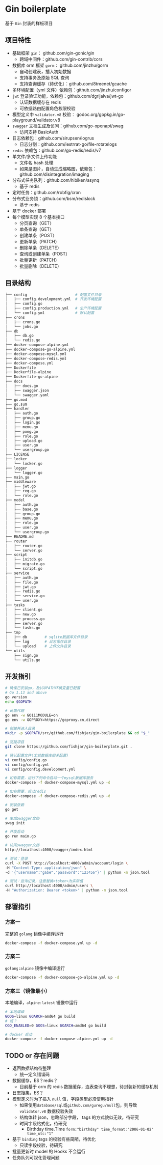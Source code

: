 # Gin boilerplate

基于 `Gin` 封装的样板项目

## 项目特性

- 基础框架 `gin`： github.com/gin-gonic/gin
  - 跨域中间件：github.com/gin-contrib/cors
- 数据库 orm 框架 `gorm`： github.com/jinzhu/gorm
  - 自动创建表，插入初始数据
  - 支持事务及原始 SQL 查询
  - 支持查询缓存（待优化）：github.com/8treenet/gcache
- 多环境配置（yml 文件）依赖包：github.com/jinzhu/configor
- `jwt` 登录验证功能，依赖包：github.com/dgrijalva/jwt-go
  - 认证数据缓存在 redis
  - 可依据路由配置角色权限校验
- 模型定义中 `validator.v8` 校验： godoc.org/gopkg.in/go-playground/validator.v8
- `swagger` 文档生成及访问：github.com/go-openapi/swag
  - 访问支持 BasicAuth
- 日志依赖包：github.com/sirupsen/logrus
  - 日志分割：github.com/lestrrat-go/file-rotatelogs
- `redis` 依赖包：github.com/go-redis/redis/v7
- 单文件/多文件上传功能
  - 文件名 hash 处理
  - 如果是图片，自动生成缩略图，依赖包：github.com/disintegration/imaging
- 分布式任务队列：github.com/hibiken/asynq
  - 基于 redis
- 定时任务：github.com/robfig/cron
- 分布式业务锁：github.com/bsm/redislock
  - 基于 redis
- 基于 docker 部署
- 每个模型实现 8 个基本接口
  - 分页查询（GET）
  - 单条查询（GET）
  - 创建单条（POST）
  - 更新单条（PATCH）
  - 删除单条（DELETE）
  - 查询或创建单条（POST）
  - 批量更新（PATCH）
  - 批量删除（DELETE）

## 目录结构

```sh
├── config                      # 配置文件目录
│   ├── config.development.yml  # 开发环境配置
│   ├── config.go
│   ├── config.production.yml   # 生产环境配置
│   └── config.yml              # 默认配置
├── crons
│   ├── crons.go
│   └── jobs.go
├── db
│   ├── db.go
│   └── redis.go
├── docker-compose-alpine.yml
├── docker-compose-go-alpine.yml
├── docker-compose-mysql.yml
├── docker-compose-redis.yml
├── docker-compose.yml
├── Dockerfile
├── Dockerfile-alpine
├── Dockerfile-go-alpine
├── docs
│   ├── docs.go
│   ├── swagger.json
│   └── swagger.yaml
├── go.mod
├── go.sum
├── handler
│   ├── auth.go
│   ├── group.go
│   ├── login.go
│   ├── menu.go
│   ├── pong.go
│   ├── role.go
│   ├── upload.go
│   ├── user.go
│   └── usergroup.go
├── LICENSE
├── locker
│   └── locker.go
├── logger
│   └── logger.go
├── main.go
├── middleware
│   ├── jwt.go
│   ├── req.go
│   └── role.go
├── model
│   ├── auth.go
│   ├── base.go
│   ├── group.go
│   ├── menu.go
│   ├── role.go
│   ├── user.go
│   └── usergroup.go
├── README.md
├── router
│   ├── router.go
│   └── server.go
├── script
│   ├── initdb.go
│   ├── migrate.go
│   └── script.go
├── service
│   ├── auth.go
│   ├── file.go
│   ├── jwt.go
│   ├── redis.go
│   ├── service.go
│   └── user.go
├── tasks
│   ├── client.go
│   ├── new.go
│   ├── process.go
│   ├── server.go
│   └── tasks.go
├── tmp
│   ├── db        # sqlite数据库文件目录
│   ├── log       # 日志保存目录
│   └── upload    # 上传文件目录
└── utils
    ├── sign.go
    └── utils.go
```

## 开发指引

```sh
# 确保已安装go，及$GOPATH环境变量已配置
# Go 1.13 and above
go version
echo $GOPATH

# 设置代理
go env -w GO111MODULE=on
go env -w GOPROXY=https://goproxy.cn,direct

# 创建并进入目录
mkdir -p $GOPATH/src/github.com/fishjar/gin-boilerplate && cd "$_"

# 克隆项目
git clone https://github.com/fishjar/gin-boilerplate.git .

# 确认配置文件(尤其数据库相关配置)
vi config/config.go
vi config/config.yml
vi config/config.development.yml

# 如有需要，运行下列命令启动一个mysql数据库服务
docker-compose -f docker-compose-mysql.yml up -d

# 如有需要，启动redis
docker-compose -f docker-compose-redis.yml up -d

# 安装依赖
go get

# 生成Swagger文档
swag init

# 开发启动
go run main.go

# 访问swagger文档
http://localhost:4000/swagger/index.html

# 测试：登录
curl -X POST http://localhost:4000/admin/account/login \
-H "Content-Type: application/json" \
-d '{"username":"gabe","password":"123456"}' | python -m json.tool

# 测试：查询记录，注意替换<token>为实际值
curl http://localhost:4000/admin/users \
-H "Authorization: Bearer <token>" | python -m json.tool
```

## 部署指引

### 方案一

完整的 `golang` 镜像中编译运行

```sh
docker-compose -f docker-compose.yml up -d
```

### 方案二

`golang:alpine` 镜像中编译运行

```sh
docker-compose -f docker-compose-go-alpine.yml up -d
```

### 方案三（镜像最小）

本地编译，`alpine:latest` 镜像中运行

```sh
# 本地编译
GOOS=linux GOARCH=amd64 go build
# 或？
CGO_ENABLED=0 GOOS=linux GOARCH=amd64 go build

# docker 启动
docker-compose -f docker-compose-alpine.yml up -d
```

## TODO or 存在问题

- 返回数据结构待整理
  - 统一定义错误码
- 数据缓存，ES？redis？
  - 目前基于 orm 的 redis 数据缓存，连表查询不理想，待封装新的缓存机制
- 日志搜集，ES？
- 模型定义时为了插入 `null` 值，字段类型必须使用指针
  - 如果使用`database/sql`或`github.com/guregu/null`包，则导致 `validator.v8` 数据校验失效
  - 结构体转 json，忽略部分字段， tags 的方式貌似无效，待研究
  - 时间字段格式化，待研究
    - Birthday time.Time `form:"birthday" time_format:"2006-01-02" time_utc:"1"`
- 基于 `binding` tags 的校验有些简陋，待优化
  - 只读字段校验，待研究
- 批量更新时 model 的 Hooks 不会运行
- 任务队列可视化管理问题

